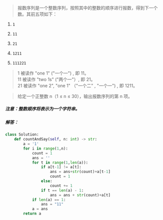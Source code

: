 > 报数序列是一个整数序列，按照其中的整数的顺序进行报数，得到下一个数。其前五项如下：  
1.     1  
2.     11  
3.     21  
4.     1211  
5.     111221  
> 1 被读作  "one 1"  ("一个一") , 即 11。  
> 11 被读作 "two 1s" ("两个一"）, 即 21。  
> 21 被读作 "one 2",  "one 1" （"一个二" ,  "一个一") , 即 1211。  

> 给定一个正整数 n（1 ≤ n ≤ 30），输出报数序列的第 n 项。  
##### 注意：整数顺序将表示为一个字符串。

##### 解答：
```python
class Solution:
    def countAndSay(self, n: int) -> str:
        a = '1'
        for i in range(1,n):
            count = 1
            ans = ''
            for t in range(1,len(a)):
                if a[t-1] != a[t]:
                    ans = ans+str(count)+a[t-1]
                    count = 1
                else:
                    count += 1
                if t == len(a) - 1:
                    ans = ans + str(count)+a[t]
            if len(a) == 1:
                ans = "11"
            a = ans
        return a
```        
